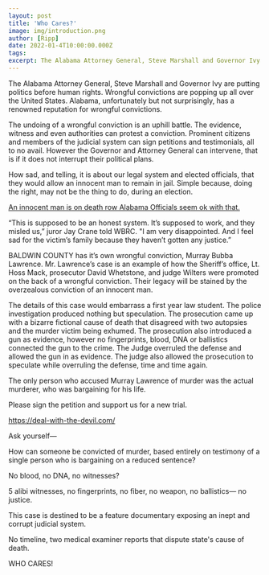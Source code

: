 ```yaml
---
layout: post
title: 'Who Cares?'
image: img/introduction.png
author: [Ripp]
date: 2022-01-4T10:00:00.000Z
tags: 
excerpt: The Alabama Attorney General, Steve Marshall and Governor Ivy are putting politics before human rights. Wrongful convictions are popping up all over the United States. Alabama, unfortunately but not surprisingly, has a renowned reputation for wrongful convictions.
---
```

The Alabama Attorney General, Steve Marshall and Governor Ivy are putting politics before human rights. Wrongful convictions are popping up all over the United States. Alabama, unfortunately but not surprisingly, has a renowned reputation for wrongful convictions.


The undoing of a wrongful conviction is an uphill battle. The evidence, witness and even authorities can protest a conviction. Prominent citizens and members of the judicial system can sign petitions and testimonials, all to no avail. However the Governor and Attorney General can intervene, that is if it does not interrupt their political plans.


How sad, and telling, it is about our legal system and elected officials, that they would allow an innocent man to remain in jail. Simple because, doing the right, may not be the thing to do, during an election.


[An innocent man is on death row Alabama Officials seem ok with that.](https://www.al.com/news/2022/04/an-innocent-man-is-on-death-row-alabama-officials-seem-ok-with-that.html)


“This is supposed to be an honest system. It’s supposed to work, and they misled us,” juror Jay Crane told WBRC. "I am very disappointed. And I feel sad for the victim’s family because they haven’t gotten any justice.”


BALDWIN COUNTY has it’s own wrongful conviction, Murray Bubba Lawrence. Mr. Lawrence’s case is an example of how the Sheriff’s office, Lt. Hoss Mack, prosecutor David Whetstone, and judge Wilters were promoted on the back of a wrongful conviction. Their legacy will be stained by the overzealous conviction of an innocent man.


The details of this case would embarrass a first year law student. The police investigation produced nothing but speculation. The prosecution came up with a bizarre fictional cause of death that disagreed with two autopsies and the murder victim being exhumed. The prosecution also introduced a gun as evidence, however no fingerprints, blood, DNA or ballistics connected the gun to the crime. The Judge overruled the defense and allowed the gun in as evidence. The judge also allowed the prosecution to speculate while overruling the defense, time and time again.


The only person who accused Murray Lawrence of murder was the actual murderer, who was bargaining for his life.


Please sign the petition and support us for a new trial.


https://deal-with-the-devil.com/


Ask yourself—

How can someone be convicted of murder, based entirely on testimony of a single person who is bargaining on a reduced sentence?

No blood, no DNA, no witnesses?

5 alibi witnesses, no fingerprints, no fiber, no weapon, no ballistics— no justice.

This case is destined to be a feature documentary exposing an inept and corrupt judicial system.

No timeline, two medical examiner reports that dispute state's cause of death.


WHO CARES!